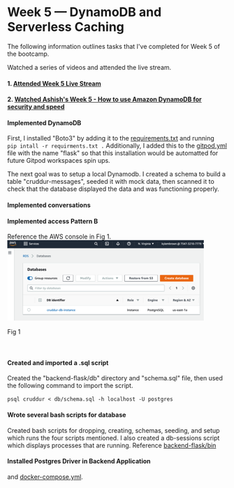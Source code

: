 # Week 5 — DynamoDB and Serverless Caching

The following information outlines tasks that I've completed for Week 5 of the bootcamp.

Watched a series of videos and attended the live stream.
#### 1. [Attended Week 5 Live Stream](https://www.youtube.com/watch?v=5oZHNOaL8Og) 
#### 2. [Watched Ashish's Week 5 - How to use Amazon DynamoDB for security and speed](https://www.youtube.com/watch?v=gFPljPNnK2Q) 

#### Implemented DynamoDB
First, I installed "Boto3" by adding it to the [requirements.txt](https://github.com/kmb40/aws-bootcamp-cruddur-2023/blob/week-4-redux/backend-flask/requirements.txt) and running ``` pip intall -r requirments.txt .``` Additionally, I added this to the [gitpod.yml](https://github.com/kmb40/aws-bootcamp-cruddur-2023/blob/week-5/.gitpod.yml) file with the name "flask" so that this installation would be automatted for future Gitpod workspaces spin ups.  

The next goal was to setup a local Dynamodb. I created a schema to build a table "cruddur-messages", seeded it with mock data, then scanned it to check that the database displayed the data and was functioning properly.

#### Implemented conversations


#### Implemented access Pattern B
Reference the AWS console in Fig 1.  
<img src="/assets/RDS.png" width=450>
<figcaption>Fig 1</figcaption>   
<br/><br/>    
   
#### Created and imported a .sql script
Created the "backend-flask/db" directory and "schema.sql" file, then used the following command to import the script.
```
psql cruddur < db/schema.sql -h localhost -U postgres
```
#### Wrote several bash scripts for database 
Created bash scripts for dropping, creating, schemas, seeding, and setup which runs the four scripts mentioned. I also created a db-sessions script which displays processes that are running. Reference [backend-flask/bin](https://github.com/kmb40/aws-bootcamp-cruddur-2023/tree/week-4-redux/backend-flask/bin)  

#### Installed Postgres Driver in Backend Application  
 and [docker-compose.yml](https://github.com/kmb40/aws-bootcamp-cruddur-2023/blob/week-4-redux/docker-compose.yml).  

